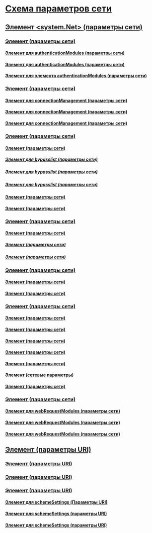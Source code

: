 # [Схема параметров сети](index.md)
## [Элемент <system.Net> (параметры сети)](system-net-element-network-settings.md)
### [Элемент <authenticationModules> (параметры сети)](authenticationmodules-element-network-settings.md)
#### [Элемент <add> для authenticationModules (параметры сети)](add-element-for-authenticationmodules-network-settings.md)
#### [Элемент <remove> для authenticationModules (параметры сети)](remove-element-for-authenticationmodules-network-settings.md)
#### [Элемент <clear> для элемента authenticationModules (параметры сети)](clear-element-for-authenticationmodules-network-settings.md)
### [Элемент <connectionManagement> (параметры сети)](connectionmanagement-element-network-settings.md)
#### [Элемент <add> для connectionManagement (параметры сети)](add-element-for-connectionmanagement-network-settings.md)
#### [Элемент <clear> для connectionManagement (параметры сети)](clear-element-for-connectionmanagement-network-settings.md)
#### [Элемент <remove> для connectionManagement (параметры сети)](remove-element-for-connectionmanagement-network-settings.md)
### [Элемент <defaultProxy> (параметры сети)](defaultproxy-element-network-settings.md)
#### [Элемент <bypasslist> (параметры сети)](bypasslist-element-network-settings.md)
##### [Элемент <add> для bypasslist (параметры сети)](add-element-for-bypasslist-network-settings.md)
##### [Элемент <clear> для bypasslist (параметры сети)](clear-element-for-bypasslist-network-settings.md)
##### [Элемент <remove> для bypasslist (параметры сети)](remove-element-for-bypasslist-network-settings.md)
#### [Элемент <module> (параметры сети)](module-element-network-settings.md)
#### [Элемент <proxy> (параметры сети)](proxy-element-network-settings.md)
### [Элемент <mailSettings> (параметры сети)](mailsettings-element-network-settings.md)
#### [Элемент <smtp> (параметры сети)](smtp-element-network-settings.md)
##### [Элемент <specifiedPickupDirectory> (параметры сети)](specifiedpickupdirectory-element-network-settings.md)
##### [Элемент <network> (параметры сети)](network-element-network-settings.md)
### [Элемент <requestCaching> (параметры сети)](requestcaching-element-network-settings.md)
#### [Элемент <defaultHttpCachePolicy> (параметры сети)](defaulthttpcachepolicy-element-network-settings.md)
#### [Элемент <defaultFtpCachePolicy> (параметры сети)](defaultftpcachepolicy-element-network-settings.md)
### [Элемент <settings> (параметры сети)](settings-element-network-settings.md)
#### [Элемент <httpWebRequest> (параметры сети)](httpwebrequest-element-network-settings.md)
#### [Элемент <ipv6> (параметры сети)](ipv6-element-network-settings.md)
#### [Элемент <performanceCounter> (параметры сети)](performancecounter-element-network-settings.md)
#### [Элемент <servicePointManager> (параметры сети)](servicepointmanager-element-network-settings.md)
#### [Элемент <socket> (параметры сети)](socket-element-network-settings.md)
#### [Элемент <WebProxyScript> (сетевые параметры)](webproxyscript-element-network-settings.md)
#### [Элемент <httpListener> (параметры сети)](httplistener-element-network-settings.md)
### [Элемент <webRequestModules> (параметры сети)](webrequestmodules-element-network-settings.md)
#### [Элемент <add> для webRequestModules (параметры сети)](add-element-for-webrequestmodules-network-settings.md)
#### [Элемент <remove> для webRequestModules (параметры сети)](remove-element-for-webrequestmodules-network-settings.md)
#### [Элемент <clear> для webRequestModules (параметры сети)](clear-element-for-webrequestmodules-network-settings.md)
## [Элемент <Uri> (параметры URI)](uri-element-uri-settings.md)
### [Элемент <idn> (параметры URI)](idn-element-uri-settings.md)
### [Элемент <iriParsing> (параметры URI)](iriparsing-element-uri-settings.md)
### [Элемент <schemeSettings> (параметры URI)](schemesettings-element-uri-settings.md)
#### [Элемент <add> для schemeSettings (Параметры URI)](add-element-for-schemesettings-uri-settings.md)
#### [Элемент <clear> для schemeSettings (параметры URI)](clear-element-for-schemesettings-uri-settings.md)
#### [Элемент <remove> для schemeSettings (параметры URI)](remove-element-for-schemesettings-uri-settings.md)
